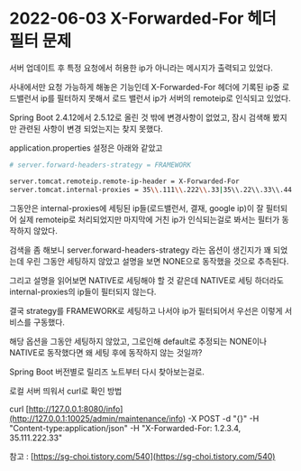 # 2022-06-03 X-Forwarded-For 헤더 필터 문제

서버 업데이트 후 특정 요청에서 허용한 ip가 아니라는 메시지가 출력되고 있었다.

사내에서만 요청 가능하게 해놓은 기능인데 X-Forwarded-For 헤더에 기록된 ip중 로드밸런서 ip를 필터하지 못해서 로드 밸런서 ip가 서버의 remoteip로 인식되고 있었다.

Spring Boot 2.4.12에서 2.5.12로 올린 것 밖에 변경사항이 없었고, 잠시 검색해 봤지만 관련된 사항이 변경 되었는지는 찾지 못했다.

application.properties 설정은 아래와 같았고

```bash
# server.forward-headers-strategy = FRAMEWORK

server.tomcat.remoteip.remote-ip-header = X-Forwarded-For
server.tomcat.internal-proxies = 35\\.111\\.222\\.33|35\\.22\\.33\\.44
```

그동안은 internal-proxies에 세팅된 ip들(로드밸런서, 결재, google ip)이 잘 필터되어 실제 remoteip로 처리되었지만 마지막에 거친 ip가 인식되는걸로 봐서는 필터가 동작하지 않았다.

검색을 좀 해보니 server.forward-headers-strategy 라는 옵션이 생긴지가 꽤 되었는데 우린 그동안 세팅하지 않았고 설명을 보면 NONE으로 동작했을 것으로 추측된다.

그리고 설명을 읽어보면 NATIVE로 세팅해야 할 것 같은데 NATIVE로 세팅 하더라도 internal-proxies의 ip들이 필터되지 않는다.

결국 strategy를 FRAMEWORK로 세팅하고 나서야 ip가 필터되어서 우선은 이렇게 서비스를 구동했다.

해당 옵션을 그동안 세팅하지 않았고, 그로인해 default로 추정되는 NONE이나 NATIVE로 동작했다면 왜 세팅 후에 동작하지 않는 것일까?

Spring Boot 버전별로 릴리즈 노트부터 다시 찾아보는걸로.

로컬 서버 띄워서 curl로 확인 방법

curl [http://127.0.0.1:8080/info](http://127.0.0.1:10025/admin/maintenance/info) -X POST -d "{}" -H "Content-type:application/json" -H "X-Forwarded-For: 1.2.3.4, 35.111.222.33"

참고 : [https://sg-choi.tistory.com/540](https://sg-choi.tistory.com/540)